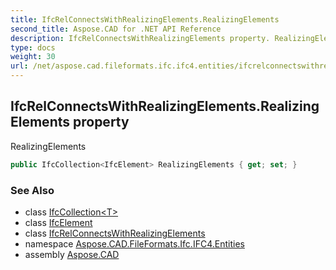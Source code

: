 ```yaml
---
title: IfcRelConnectsWithRealizingElements.RealizingElements
second_title: Aspose.CAD for .NET API Reference
description: IfcRelConnectsWithRealizingElements property. RealizingElements
type: docs
weight: 30
url: /net/aspose.cad.fileformats.ifc.ifc4.entities/ifcrelconnectswithrealizingelements/realizingelements/
---
```

## IfcRelConnectsWithRealizingElements.RealizingElements property

RealizingElements

```csharp
public IfcCollection<IfcElement> RealizingElements { get; set; }
```

### See Also

* class [IfcCollection&lt;T&gt;](../../../aspose.cad.fileformats.ifc/ifccollection-1/)
* class [IfcElement](../../ifcelement/)
* class [IfcRelConnectsWithRealizingElements](../)
* namespace [Aspose.CAD.FileFormats.Ifc.IFC4.Entities](../../ifcrelconnectswithrealizingelements/)
* assembly [Aspose.CAD](../../../)


